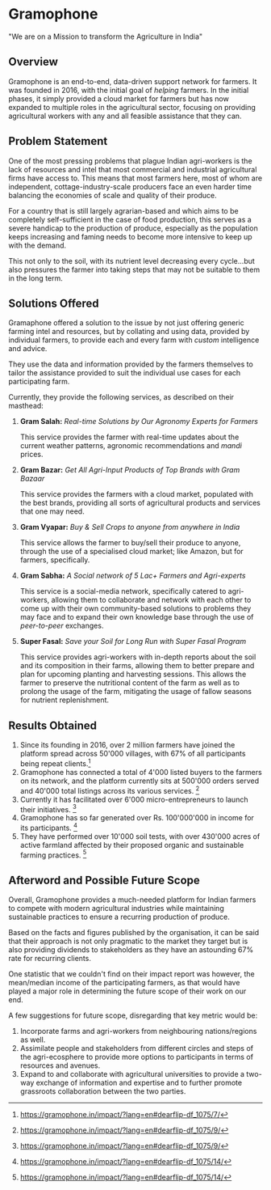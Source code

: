 # Gramophone

"We are on a Mission to transform the Agriculture in India"

## Overview
Gramophone is an end-to-end, data-driven support network for farmers. It was founded in 2016, with the initial goal of _helping_ farmers. In the initial phases, it simply provided a cloud market for farmers but has now expanded to multiple roles in the agricultural sector, focusing on providing agricultural workers with any and all feasible assistance that they can.

## Problem Statement

One of the most pressing problems that plague Indian agri-workers is the lack of resources and intel that most commercial and industrial agricultural firms have access to. 
This means that most farmers here, most of whom are independent, cottage-industry-scale producers face an even harder time balancing the economies of scale and quality of their produce.

For a country that is still largely agrarian-based and which aims to be completely self-sufficient in the case of food production, this serves as a severe handicap to the production of produce, especially as the population keeps increasing and faming needs to become more intensive to keep up with the demand.

This not only to the soil, with its nutrient level decreasing every cycle...but also pressures the farmer into taking steps that may not be suitable to them in the long term.

## Solutions Offered

Gramaphone offered a solution to the issue by not just offering generic farming intel and resources, but by collating and using data, provided by individual farmers, to provide each and every farm with _custom_ intelligence and advice.

They use the data and information provided by the farmers themselves to tailor the assistance provided to suit the individual use cases for each participating farm.

Currently, they provide the following services, as described on their masthead:

1. __Gram Salah:__ _Real-time Solutions by Our Agronomy Experts for Farmers_
    
    This service provides the farmer with real-time updates about the current weather patterns, agronomic recommendations and _mandi_ prices.
2. __Gram Bazar:__ _Get All Agri-Input Products of Top Brands with Gram Bazaar_

    This service provides the farmers with a cloud market, populated with the best brands, providing all sorts of agricultural products and services that one may need.
3. __Gram Vyapar:__ _Buy & Sell Crops to anyone from anywhere in India_

    This service allows the farmer to buy/sell their produce to anyone, through the use of a specialised cloud market; like Amazon, but for farmers, specifically.
4. __Gram Sabha:__ _A Social network of 5 Lac+ Farmers and Agri-experts_

    This service is a social-media network, specifically catered to agri-workers, allowing them to collaborate and network with each other to come up with their own community-based solutions to problems they may face and to expand their own knowledge base through the use of _peer-to-peer_ exchanges.
5. __Super Fasal:__ _Save your Soil for Long Run with Super Fasal Program_

    This service provides agri-workers with in-depth reports about the soil and its composition in their farms, allowing them to better prepare and plan for upcoming planting and harvesting sessions. This allows the farmer to preserve the nutritional content of the farm as well as to prolong the usage of the farm, mitigating the usage of fallow seasons for nutrient replenishment.

## Results Obtained

1. Since its founding in 2016, over 2 million farmers have joined the platform spread across 50'000 villages, with 67% of all participants being repeat clients.[^1]
2. Gramophone has connected a total of 4'000 listed buyers to the farmers on its network, and the platform currently sits at 500'000 orders served and 40'000 total listings across its various services. [^2]
3. Currently it has facilitated over 6'000 micro-entrepreneurs to launch their initiatives. [^2]
4. Gramophone has so far generated over Rs. 100'000'000 in income for its participants. [^3]
5. They have performed over 10'000 soil tests, with over 430'000 acres of active farmland affected by their proposed organic and sustainable farming practices. [^3]

## Afterword and Possible Future Scope

Overall, Gramophone provides a much-needed platform for Indian farmers to compete with modern agricultural industries while maintaining sustainable practices to ensure a recurring production of produce.

Based on the facts and figures published by the organisation, it can be said that their approach is not only pragmatic to the market they target but is also providing dividends to stakeholders as they have an astounding 67% rate for recurring clients.

One statistic that we couldn't find on their impact report was however, the mean/median income of the participating farmers, as that would have played a major role in determining the future scope of their work on our end.

A few suggestions for future scope, disregarding that key metric would be:

1. Incorporate farms and agri-workers from neighbouring nations/regions as well.
2. Assimilate people and stakeholders from different circles and steps of the agri-ecosphere to provide more options to participants in terms of resources and avenues.
3. Expand to and collaborate with agricultural universities to provide a two-way exchange of information and expertise and to further promote grassroots collaboration between the two parties.



[^1]: https://gramophone.in/impact/?lang=en#dearflip-df_1075/7/
[^2]: https://gramophone.in/impact/?lang=en#dearflip-df_1075/9/
[^3]: https://gramophone.in/impact/?lang=en#dearflip-df_1075/14/
